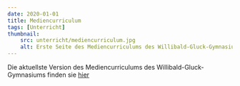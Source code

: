 ```yaml
---
date: 2020-01-01
title: Mediencurriculum
tags: [Unterricht]
thumbnail: 
    src: unterricht/mediencurriculum.jpg
    alt: Erste Seite des Mediencurriculums des Willibald-Gluck-Gymnasiums
---
```


Die aktuellste Version des Mediencurriculums des Willibald-Gluck-Gymnasiums finden sie <a href="/documents/mediencurriculum.pdf" target = "_blank"> hier </a>
